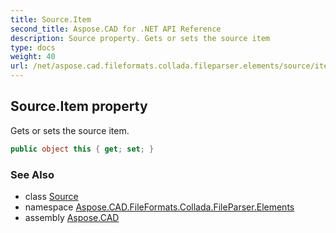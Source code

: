 ```yaml
---
title: Source.Item
second_title: Aspose.CAD for .NET API Reference
description: Source property. Gets or sets the source item
type: docs
weight: 40
url: /net/aspose.cad.fileformats.collada.fileparser.elements/source/item/
---
```

## Source.Item property

Gets or sets the source item.

```csharp
public object this { get; set; }
```

### See Also

* class [Source](../)
* namespace [Aspose.CAD.FileFormats.Collada.FileParser.Elements](../../source/)
* assembly [Aspose.CAD](../../../)


